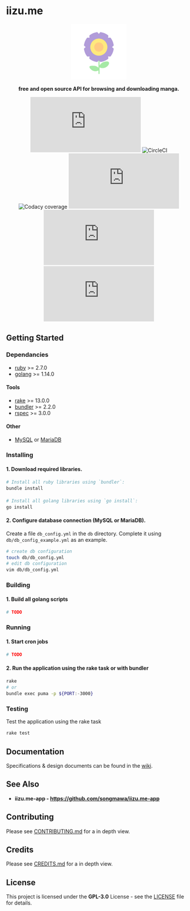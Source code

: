 # **iizu.me**


<div align="center">
<img src=".repo/icon.png" alt='Project banner' height='150px'>

**free and open source API for browsing and downloading manga.**

![CircleCI](https://img.shields.io/circleci/build/github/songmawa/iizu.me?label=master&style=flat-square)
![CircleCI](https://img.shields.io/circleci/build/github/songmawa/iizu.me/dev?label=dev&style=flat-square)
![Codacy coverage](https://img.shields.io/codacy/coverage/3fcc1ed5d7c84dc8a8ebc1ffe9ca56d6?style=flat-square)
[![GitHub issues](https://img.shields.io/github/issues/songmawa/iizu.me?style=flat-square)](https://github.com/songmawa/iizu.me/issues)
![GitHub pull requests](https://img.shields.io/github/issues-pr/songmawa/iizu.me?style=flat-square)
[![GitHub license](https://img.shields.io/github/license/songmawa/iizu.me?style=flat-square)](https://github.com/songmawa/iizu.me/blob/master/LICENSE)

</div>

## Getting Started

### Dependancies

- [ruby](https://www.ruby-lang.org/en/) >= 2.7.0
- [golang](https://golang.org/) >= 1.14.0
#### Tools
- [rake](https://ruby.github.io/rake/) >= 13.0.0
- [bundler](https://bundler.io/) >= 2.2.0
- [rspec](https://rspec.info/) >= 3.0.0
#### Other
- [MySQL](https://www.mysql.com/) or [MariaDB](https://mariadb.org/)
### Installing

#### 1. Download required libraries.
```sh
# Install all ruby libraries using `bundler`:
bundle install

# Install all golang libraries using `go install`:
go install
```

#### 2. Configure database connection (MySQL or MariaDB).
Create a file `db_config.yml` in the `db` directory. Complete it using `db/db_config_example.yml` as an example.
```sh
# create db configuration
touch db/db_config.yml
# edit db configuration
vim db/db_config.yml
```

### Building
#### 1. Build all golang scripts
```sh
# TODO
```

### Running

#### 1. Start cron jobs
```sh
# TODO
```

#### 2. Run the application using the rake task or with bundler
```sh
rake
# or
bundle exec puma -p ${PORT:-3000}
```

### Testing
Test the application using the rake task
```sh
rake test
```

## Documentation

Specifications & design documents can be found in the [wiki](/wiki).

## See Also

- **iizu.me-app - https://github.com/songmawa/iizu.me-app**

## Contributing

Please see [CONTRIBUTING.md](CONTRIBUTING.md) for a in depth view.

## Credits

Please see [CREDITS.md](CREDITS.md) for a in depth view.

## License

This project is licensed under the **GPL-3.0** License - see the [LICENSE](LICENSE) file for details.
